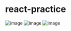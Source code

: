 # react-practice

![image](https://user-images.githubusercontent.com/73415299/144312729-5ef3564e-b743-4487-a02c-89e9f72a91ec.png)
![image](https://user-images.githubusercontent.com/73415299/144312794-6aad8988-e643-49d4-af9f-7072be8abb7f.png)
![image](https://user-images.githubusercontent.com/73415299/144312933-5ecf8662-f902-46e8-b0ba-85b77699e151.png)

